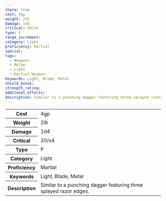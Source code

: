 ```yaml
---
share: true
cost: 4gp
weight: 2lb
damage: 1d4
critical: 20/x4
type: P
range_increment: 
category: Light
proficiency: Martial
special: 
tags:
  - Weapons
  - Melee
  - Light
  - Martial-Weapon
keywords: Light, Blade, Metal
shield_bonus: 
strength_rating: 
additonal_effects: 
description: Similar to a punching dagger featuring three splayed razor edges.
---
```

<p><span dir="ltr" style="overflow-x: auto;"><table><tbody><tr><th dir="ltr">Cost</th><td dir="ltr">4gp</td></tr><tr><th dir="ltr">Weight</th><td dir="ltr">2lb</td></tr><tr><th dir="ltr">Damage</th><td dir="ltr">1d4</td></tr><tr><th dir="ltr">Critical</th><td dir="ltr">20/x4</td></tr><tr><th dir="ltr">Type</th><td dir="ltr">P</td></tr><tr><th dir="ltr">Category</th><td dir="ltr">Light</td></tr><tr><th dir="ltr">Proficiency</th><td dir="ltr">Martial</td></tr><tr><th dir="ltr">Keywords</th><td dir="ltr">Light, Blade, Metal</td></tr><tr><th dir="ltr">Description</th><td dir="ltr">Similar to a punching dagger featuring three splayed razor edges.</td></tr></tbody></table></span></p>
